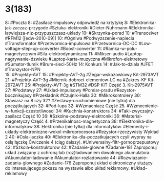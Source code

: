 # 3(183)

8: #Poczta 
	8: #Zasilacz-impulsowy odpowiedź na krtytykę
	8:  #Elektronika-jak-zaczaz-przygode #Sztuka-elektroniki #Dieter-Nuhrmann #Elektronika-latwiejsza-niz-przypuszczasz-uklady
10: #Skrzynka-porad 
	10: #Transceiver #RFM12 [[edw-2010-09]] 
	10: #Ogniwa #Podwyzszenie-napiecia #Transformator #Przetwornica-impulsowa #Przetwornica-DC-DC #Low-voltage-step-up-converter #Boost-converter
	11: #Ramka-w-polu-magnetycznym #Sila-elektrodynamiczna
	11: #Mikser-audio #Laptop-nagrywanie-dzwieku #Laptop-karta-muzyczna #Mikrofon-elektretowy #Sumator-tlumik #Brum-sieci-50Hz 
14: Konkurs
	14: #Jak-to-dziala #JFET #Tranzystor-NPN	
15: #Projekty-AVT 
	15: #Projekty-AVT-2g #Zegar-wskazowkowy Kit-2973AVT
	21: #Projekty-AVT-3g #Miernik-dobroci-elementow-LC na #Zakres-KF Kit-2972AVT
	25: #Projekty-AVT-3g #STM32 #DSP KIT Część 3. Kit-2975AVT
27: #Podstawy 
	27: #Uklad-impulsowy #Pomiar-pradu #Rezystor-bocznikujacy #Przekladnik #Czujnik-Halla
30: #Mikrokontrolery 
	30: Stawiasz na 8 czy 32? #Zestawy-uruchomieniowe (nie tylko) dla początkujących
32: #Pod-lupa 
	32: #Wzmacniacz Część 25. #Wzmocnienie-w-funkcji-czestotliwosci
34: #Kuchnia-konstruktora 
	34: #Taki-zwyczajny-zasilacz Część 10
36: #Szkolne-podstawy-elektroniki 
	36: #Material-magnetyczy Część 4. #Przenikalnosc-magnetyczna 
38: #Elektronika-dla-informatykow 
	38: Elektronika (nie tylko) dla informatyków. #Elementy-i-uklady-elektroniczne-wokol-mikroprocesora #Rezystor-rzeczywisty Wykład 2
40: #Osla-laczka 
	40: #Elektronika-dla-poczatkujacych czyli wypray na oślą łączkę Ćwiczenie 4 (ciąg dalszy). #Uniwersalny-filtr-gornoprzepustowy
42: #Szkola-konstruktorow 
	42: #Zadanie-glowne #Zadanie-181 Zaproponuj układ związany z ochroną lub (roz)ładowaniem dowolnego akumulatora #Akumulator-ladowanie #Akumulator-rozladowanie
	44: #Rozwiazanie-zadania-glownego #Zadanie-176 Zaproponuj układ elektroniczny służący do interesującego pokazu na wystawie albo układ reklamowy. #Układ-reklamowy 